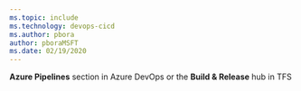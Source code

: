 ```yaml
---
ms.topic: include
ms.technology: devops-cicd
ms.author: pbora
author: pboraMSFT
ms.date: 02/19/2020
---
```


**Azure Pipelines** section in Azure DevOps or the **Build &amp; Release** hub in TFS
